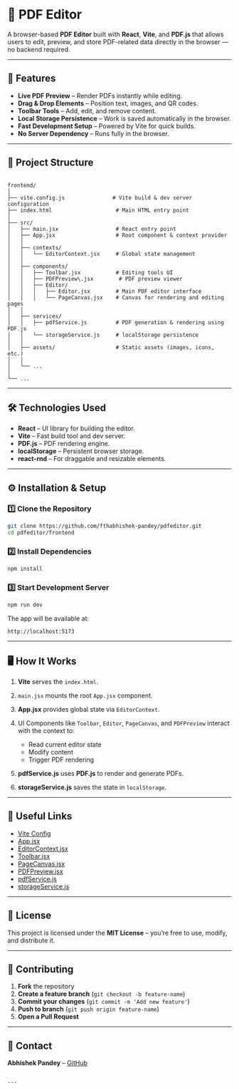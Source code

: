 


# 📄 PDF Editor

A browser-based **PDF Editor** built with **React**, **Vite**, and **PDF.js** that allows users to edit, preview, and store PDF-related data directly in the browser — no backend required.

---

## 🚀 Features
- **Live PDF Preview** – Render PDFs instantly while editing.
- **Drag & Drop Elements** – Position text, images, and QR codes.
- **Toolbar Tools** – Add, edit, and remove content.
- **Local Storage Persistence** – Work is saved automatically in the browser.
- **Fast Development Setup** – Powered by Vite for quick builds.
- **No Server Dependency** – Runs fully in the browser.

---

## 📂 Project Structure
```

frontend/
│
├── vite.config.js               # Vite build & dev server configuration
├── index.html                    # Main HTML entry point
│
├── src/
│   ├── main.jsx                  # React entry point
│   ├── App.jsx                   # Root component & context provider
│   │
│   ├── contexts/
│   │   └── EditorContext.jsx     # Global state management
│   │
│   ├── components/
│   │   ├── Toolbar.jsx           # Editing tools UI
│   │   ├── PDFPreview\.jsx        # PDF preview viewer
│   │   ├── Editor/
│   │   │   ├── Editor.jsx        # Main PDF editor interface
│   │   │   └── PageCanvas.jsx    # Canvas for rendering and editing pages
│   │
│   ├── services/
│   │   ├── pdfService.js         # PDF generation & rendering using PDF.js
│   │   └── storageService.js     # localStorage persistence
│   │
│   ├── assets/                   # Static assets (images, icons, etc.)
│   │
│   └── ...
│
└── ...

````

---

## 🛠 Technologies Used
- **React** – UI library for building the editor.
- **Vite** – Fast build tool and dev server.
- **PDF.js** – PDF rendering engine.
- **localStorage** – Persistent browser storage.
- **react-rnd** – For draggable and resizable elements.

---

## ⚙ Installation & Setup

### 1️⃣ Clone the Repository
```bash
git clone https://github.com/fthabhishek-pandey/pdfeditor.git
cd pdfeditor/frontend
````

### 2️⃣ Install Dependencies

```bash
npm install
```

### 3️⃣ Start Development Server

```bash
npm run dev
```

The app will be available at:

```
http://localhost:5173
```

---

## 🖥 How It Works

1. **Vite** serves the `index.html`.
2. `main.jsx` mounts the root `App.jsx` component.
3. **App.jsx** provides global state via `EditorContext`.
4. UI Components like `Toolbar`, `Editor`, `PageCanvas`, and `PDFPreview` interact with the context to:

   * Read current editor state
   * Modify content
   * Trigger PDF rendering
5. **pdfService.js** uses **PDF.js** to render and generate PDFs.
6. **storageService.js** saves the state in `localStorage`.

---

## 📎 Useful Links

* [Vite Config](https://github.com/fthabhishek-pandey/pdfeditor/blob/main/frontend/vite.config.js)
* [App.jsx](https://github.com/fthabhishek-pandey/pdfeditor/blob/main/frontend/src/App.jsx)
* [EditorContext.jsx](https://github.com/fthabhishek-pandey/pdfeditor/blob/main/frontend/src/contexts/EditorContext.jsx)
* [Toolbar.jsx](https://github.com/fthabhishek-pandey/pdfeditor/blob/main/frontend/src/components/Toolbar.jsx)
* [PageCanvas.jsx](https://github.com/fthabhishek-pandey/pdfeditor/blob/main/frontend/src/components/Editor/PageCanvas.jsx)
* [PDFPreview.jsx](https://github.com/fthabhishek-pandey/pdfeditor/blob/main/frontend/src/components/PDFPreview.jsx)
* [pdfService.js](https://github.com/fthabhishek-pandey/pdfeditor/blob/main/frontend/src/services/pdfService.js)
* [storageService.js](https://github.com/fthabhishek-pandey/pdfeditor/blob/main/frontend/src/services/storageService.js)

---

## 📜 License

This project is licensed under the **MIT License** – you’re free to use, modify, and distribute it.

---

## 🤝 Contributing

1. **Fork** the repository
2. **Create a feature branch** (`git checkout -b feature-name`)
3. **Commit your changes** (`git commit -m 'Add new feature'`)
4. **Push to branch** (`git push origin feature-name`)
5. **Open a Pull Request**

---

## 📧 Contact

**Abhishek Pandey** – [GitHub](https://github.com/fthabhishek-pandey)

```

---

```
